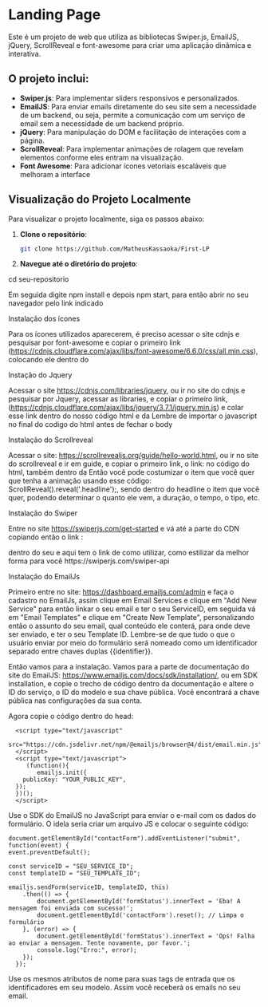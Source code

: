 # Landing Page

Este é um projeto de web que utiliza as bibliotecas Swiper.js, EmailJS, jQuery, ScrollReveal e font-awesome para criar uma aplicação dinâmica e interativa.

## O projeto inclui: 
- **Swiper.js**: Para implementar sliders responsivos e personalizados. 
- **EmailJS**: Para enviar emails diretamente do seu site sem a necessidade de um backend, ou seja, permite a comunicação com um serviço de email sem a necessidade de um backend próprio.
- **jQuery**: Para manipulação do DOM e facilitação de interações com a página. 
- **ScrollReveal**: Para implementar animações de rolagem que revelam elementos conforme eles entram na visualização. 
- **Font Awesome**: Para adicionar ícones vetoriais escaláveis que melhoram a interface

## Visualização do Projeto Localmente

Para visualizar o projeto localmente, siga os passos abaixo:

1. **Clone o repositório**:

   ```bash
   git clone https://github.com/MatheusKassaoka/First-LP

2. **Navegue até o diretório do projeto**:   

cd seu-repositorio

Em seguida digite npm install e depois npm start, para então abrir no seu navegador pelo link indicado

Instalação dos ícones

Para os ícones utilizados aparecerem, é preciso acessar o site cdnjs e pesquisar por font-awesome e copiar o primeiro link (https://cdnjs.cloudflare.com/ajax/libs/font-awesome/6.6.0/css/all.min.css), colocando ele dentro do <head>

Instação do Jquery

Acessar o site https://cdnjs.com/libraries/jquery, ou ir no site do cdnjs e pesquisar por Jquery, acessar as libraries, e copiar o primeiro link, (https://cdnjs.cloudflare.com/ajax/libs/jquery/3.7.1/jquery.min.js) e colar esse link dentro do nosso código html e da <head> 
 Lembre de importar o javascript no final do codigo do html antes de fechar o body 

Instalação do Scrollreveal 

 Acessar o site: https://scrollrevealjs.org/guide/hello-world.html, ou ir no site do scrollreveal e ir em guide, e copiar o primeiro link, o link: <script src="https://unpkg.com/scrollreveal"></script> no código do html, também dentro da <head>  Então você pode costumizar o item que você quer que tenha a animação usando esse código: ScrollReveal().reveal('.headline');, sendo dentro do headline o item que você quer, podendo determinar o quanto ele vem, a duração, o tempo, o tipo, etc.

 Instalação do Swiper

 Entre no site https://swiperjs.com/get-started e vá até a parte do CDN
 copiando então o link : 
 <link rel="stylesheet" href="https://cdn.jsdelivr.net/npm/swiper@11/swiper-bundle.min.css"/>
<script src="https://cdn.jsdelivr.net/npm/swiper@11/swiper-bundle.min.js"></script>
dentro do seu <head>  e aqui tem o link de como utilizar, como estilizar da melhor forma para você https://swiperjs.com/swiper-api 

Instalação do EmailJs

Primeiro entre no site: https://dashboard.emailjs.com/admin e faça o cadastro no EmailJs, assim clique em Email Services e clique em "Add New Service" para então linkar o seu email e ter o seu ServiceID, em seguida vá em "Email Templates" e clique em "Create New Template", personalizando então o assunto do seu email, qual conteúdo ele conterá, para onde deve ser enviado, e ter o seu Template ID. 
Lembre-se de que tudo o que o usuário enviar por meio do formulário será nomeado como um identificador separado entre chaves duplas {{identifier}}.

Então vamos para a instalação. Vamos para a parte de documentação do site do EmailJS: https://www.emailjs.com/docs/sdk/installation/, ou em SDK installation, e copie o trecho de código dentro da documentação e altere o ID do serviço, o ID do modelo e sua chave pública. Você encontrará a chave pública nas configurações da sua conta.

Agora copie o código dentro do head:

      <script type="text/javascript"
        src="https://cdn.jsdelivr.net/npm/@emailjs/browser@4/dist/email.min.js">
      </script>
      <script type="text/javascript">
         (function(){
            emailjs.init({
        publicKey: "YOUR_PUBLIC_KEY",
      });
      })();
      </script>

Use o SDK do EmailJS no JavaScript para enviar o e-mail com os dados do formulário. O idela seria criar um arquivo JS e colocar o seguinte código: 

    document.getElementById("contactForm").addEventListener("submit", function(event) {
    event.preventDefault(); 

    const serviceID = "SEU_SERVICE_ID";
    const templateID = "SEU_TEMPLATE_ID";

    emailjs.sendForm(serviceID, templateID, this)
        .then(() => {
            document.getElementById('formStatus').innerText = 'Eba! A mensagem foi enviada com sucesso!';
            document.getElementById('contactForm').reset(); // Limpa o formulário
        }, (error) => {
            document.getElementById('formStatus').innerText = 'Ops! Falha ao enviar a mensagem. Tente novamente, por favor.';
            console.log("Erro:", error);
        });
      });

Use os mesmos atributos de nome para suas tags de entrada que os identificadores em seu modelo. Assim você receberá os emails no seu email. 
